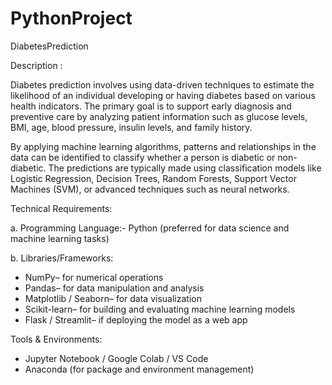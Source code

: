 # PythonProject
DiabetesPrediction

Description : 

Diabetes prediction involves using data-driven techniques to estimate the likelihood of an individual developing or having diabetes based on various health indicators. The primary goal is to support early diagnosis and preventive care by analyzing patient information such as glucose levels, BMI, age, blood pressure, insulin levels, and family history.

By applying machine learning algorithms, patterns and relationships in the data can be identified to classify whether a person is diabetic or non-diabetic. The predictions are typically made using classification models like Logistic Regression, Decision Trees, Random Forests, Support Vector Machines (SVM), or advanced techniques such as neural networks.

Technical Requirements:

a. Programming Language:- Python (preferred for data science and machine learning tasks)

b. Libraries/Frameworks:
- NumPy– for numerical operations  
- Pandas– for data manipulation and analysis  
- Matplotlib / Seaborn– for data visualization  
- Scikit-learn– for building and evaluating machine learning models   
- Flask / Streamlit– if deploying the model as a web app

Tools & Environments:

- Jupyter Notebook / Google Colab / VS Code  
- Anaconda (for package and environment management)
